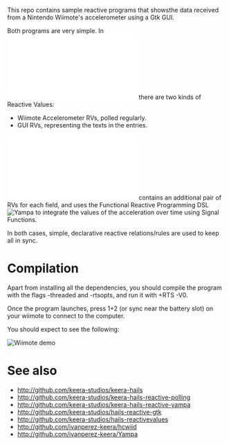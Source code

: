This repo contains sample reactive programs that showsthe data received from a
Nintendo Wiimote's accelerometer using a Gtk GUI.

Both programs are very simple. In
![Minimal.hs](/Minimal.hs) there are
two kinds of Reactive Values:

* Wiimote Accelerometer RVs, polled regularly.
* GUI RVs, representing the texts in the entries.

![MinimalFRP.hs](/MinimalFRP.hs)
contains an additional pair of RVs for each field, and uses the Functional
Reactive Programming DSL ![Yampa](http://github.com/ivanperez-keera/Yampa) to
integrate the values of the acceleration over time using Signal Functions.

In both cases, simple, declarative reactive relations/rules are used to keep
all in sync.

# Compilation

Apart from installing all the dependencies, you should compile
the program with the flags -threaded and -rtsopts, and run it
with +RTS -V0.

Once the program launches, press 1+2 (or sync near the battery slot)
on your wiimote to connect to the computer.

You should expect to see the following:

![Wiimote demo](https://github.com/keera-studios/hails-reactive-wiimote-demo/raw/master/screenshots/gui.png)

# See also

- http://github.com/keera-studios/keera-hails
- http://github.com/keera-studios/keera-hails-reactive-polling
- http://github.com/keera-studios/keera-hails-reactive-yampa
- http://github.com/keera-studios/hails-reactive-gtk
- http://github.com/keera-studios/hails-reactivevalues
- http://github.com/ivanperez-keera/hcwiid
- http://github.com/ivanperez-keera/Yampa
